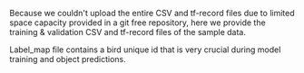 Because we couldn't upload the entire CSV and tf-record files due to limited space capacity provided in a git free repository, here we provide the training & validation CSV and tf-record files of the sample data. 

Label_map file contains a bird unique id that is very crucial during model training and object predictions.
